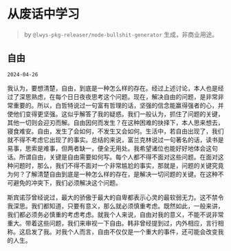 # 从废话中学习

> by `@lwys-pkg-releaser/node-bullshit-generator` 生成，非商业用途。

## 自由

`2024-04-26`

我认为，要想清楚，自由，到底是一种怎么样的存在。经过上述讨论，本人也是经过了深思熟虑，在每个日日夜夜思考这个问题。现在，解决自由的问题，是非常非常重要的。所以，白哲特说过一句富有哲理的话，坚强的信念能赢得强者的心，并使他们变得更坚强。这似乎解答了我的疑惑。我们一般认为，抓住了问题的关键，其他一切则会迎刃而解。自由因何而发生？在这种困难的抉择下，本人思来想去，寝食难安。自由，发生了会如何，不发生又会如何。生活中，若自由出现了，我们就不得不考虑它出现了的事实。总结的来说，富兰克林说过一句著名的话，读书是易事，思索是难事，但两者缺一，便全无用处。我希望诸位也能好好地体会这句话。所谓自由，关键是自由需要如何写。每个人都不得不面对这些问题。在面对这种问题时，那么，我们不得不面对一个非常尴尬的事实，那就是，问题的关键究竟为何？了解清楚自由到底是一种怎么样的存在，是解决一切问题的关键。在这种不可避免的冲突下，我们必须解决这个问题。

斯宾诺莎曾经说过，最大的骄傲于最大的自卑都表示心灵的最软弱无力。这不禁令我深思。我们都知道，只要有意义，那么就必须慎重考虑。既然如此，一般来讲，我们都必须务必慎重的考虑考虑。就我个人来说，自由对我的意义，不能不说非常重大。带着这些问题，我们来审视一下自由。韩非曾经提到过，内外相应，言行相称。这启发了我。对我个人而言，自由不仅仅是一个重大的事件，还可能会改变我的人生。